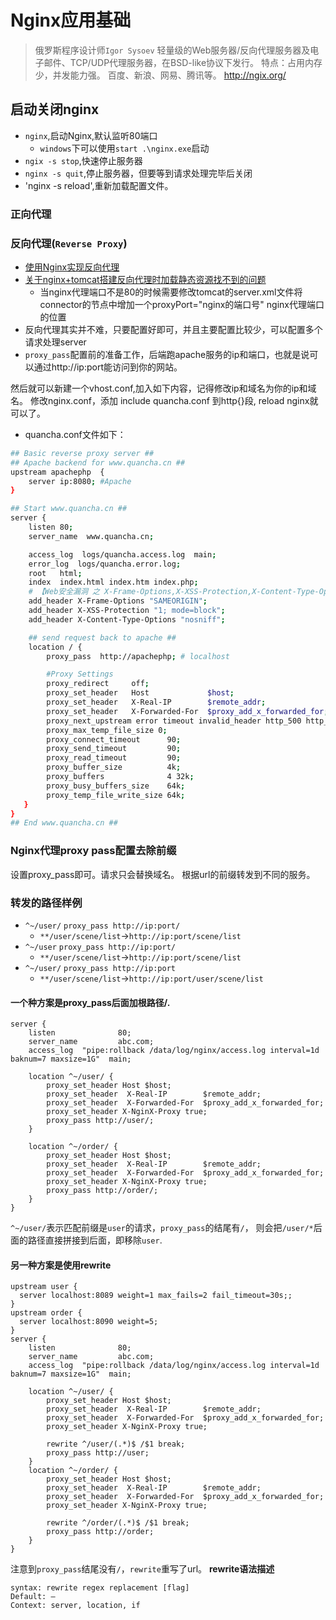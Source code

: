 # Nginx应用基础
<!-- @author DHJT 2017-07-13 -->
> 俄罗斯程序设计师`Igor Sysoev`
> 轻量级的Web服务器/反向代理服务器及电子邮件、TCP/UDP代理服务器，在BSD-like协议下发行。
> 特点：占用内存少，并发能力强。
> 百度、新浪、网易、腾讯等。
> http://ngix.org/

## 启动关闭nginx
- `nginx`,启动Nginx,默认监听80端口
    + `windows`下可以使用`start .\nginx.exe`启动
- `ngix -s stop`,快速停止服务器
- `nginx -s quit`,停止服务器，但要等到请求处理完毕后关闭
- 'nginx -s reload',重新加载配置文件。

### 正向代理

### 反向代理(`Reverse Proxy`)
- [使用Nginx实现反向代理][1]
- [关于nginx+tomcat搭建反向代理时加载静态资源找不到的问题][2]
    + 当nginx代理端口不是80的时候需要修改tomcat的server.xml文件将connector的节点中增加一个proxyPort="nginx的端口号" nginx代理端口的位置
- 反向代理其实并不难，只要配置好即可，并且主要配置比较少，可以配置多个请求处理server
- `proxy_pass`配置前的准备工作，后端跑apache服务的ip和端口，也就是说可以通过http://ip:port能访问到你的网站。

然后就可以新建一个vhost.conf,加入如下内容，记得修改ip和域名为你的ip和域名。
修改nginx.conf，添加 include quancha.conf 到http{}段, reload nginx就可以了。

- quancha.conf文件如下：
``` sh
## Basic reverse proxy server ##
## Apache backend for www.quancha.cn ##
upstream apachephp  {
    server ip:8080; #Apache
}

## Start www.quancha.cn ##
server {
    listen 80;
    server_name  www.quancha.cn;

    access_log  logs/quancha.access.log  main;
    error_log  logs/quancha.error.log;
    root   html;
    index  index.html index.htm index.php;
    # 【Web安全漏洞 之 X-Frame-Options,X-XSS-Protection,X-Content-Type-Options 响应头配置】(https://blog.csdn.net/zhwxl_zyx/article/details/102717941)
    add_header X-Frame-Options "SAMEORIGIN";
    add_header X-XSS-Protection "1; mode=block";
    add_header X-Content-Type-Options "nosniff";

    ## send request back to apache ##
    location / {
        proxy_pass  http://apachephp; # localhost

        #Proxy Settings
        proxy_redirect     off;
        proxy_set_header   Host             $host;
        proxy_set_header   X-Real-IP        $remote_addr;
        proxy_set_header   X-Forwarded-For  $proxy_add_x_forwarded_for;
        proxy_next_upstream error timeout invalid_header http_500 http_502 http_503 http_504;
        proxy_max_temp_file_size 0;
        proxy_connect_timeout      90;
        proxy_send_timeout         90;
        proxy_read_timeout         90;
        proxy_buffer_size          4k;
        proxy_buffers              4 32k;
        proxy_busy_buffers_size    64k;
        proxy_temp_file_write_size 64k;
   }
}
## End www.quancha.cn ##
```

### Nginx代理proxy pass配置去除前缀
设置proxy_pass即可。请求只会替换域名。
根据url的前缀转发到不同的服务。

### 转发的路径样例
- `^~/user/`  `proxy_pass http://ip:port/`
    + `**/user/scene/list`->`http://ip:port/scene/list`
- `^~/user`  `proxy_pass http://ip:port/`
    + `**/user/scene/list`->`http://ip:port/scene/list`
- `^~/user/`  `proxy_pass http://ip:port`
    + `**/user/scene/list`->`http://ip:port/user/scene/list`

#### 一个种方案是proxy_pass后面加根路径/.
```
server {
    listen              80;
    server_name         abc.com;
    access_log  "pipe:rollback /data/log/nginx/access.log interval=1d baknum=7 maxsize=1G"  main;

    location ^~/user/ {
        proxy_set_header Host $host;
        proxy_set_header  X-Real-IP        $remote_addr;
        proxy_set_header  X-Forwarded-For  $proxy_add_x_forwarded_for;
        proxy_set_header X-NginX-Proxy true;
        proxy_pass http://user/;
    }

    location ^~/order/ {
        proxy_set_header Host $host;
        proxy_set_header  X-Real-IP        $remote_addr;
        proxy_set_header  X-Forwarded-For  $proxy_add_x_forwarded_for;
        proxy_set_header X-NginX-Proxy true;
        proxy_pass http://order/;
    }
}
```
`^~/user/`表示匹配前缀是`user`的请求，`proxy_pass`的结尾有`/`， 则会把`/user/*`后面的路径直接拼接到后面，即移除`user`.

#### 另一种方案是使用rewrite
```
upstream user {
  server localhost:8089 weight=1 max_fails=2 fail_timeout=30s;;
}
upstream order {
  server localhost:8090 weight=5;
}
server {
    listen              80;
    server_name         abc.com;
    access_log  "pipe:rollback /data/log/nginx/access.log interval=1d baknum=7 maxsize=1G"  main;

    location ^~/user/ {
        proxy_set_header Host $host;
        proxy_set_header  X-Real-IP        $remote_addr;
        proxy_set_header  X-Forwarded-For  $proxy_add_x_forwarded_for;
        proxy_set_header X-NginX-Proxy true;

        rewrite ^/user/(.*)$ /$1 break;
        proxy_pass http://user;
    }
    location ^~/order/ {
        proxy_set_header Host $host;
        proxy_set_header  X-Real-IP        $remote_addr;
        proxy_set_header  X-Forwarded-For  $proxy_add_x_forwarded_for;
        proxy_set_header X-NginX-Proxy true;

        rewrite ^/order/(.*)$ /$1 break;
        proxy_pass http://order;
    }
}
```
注意到`proxy_pass`结尾没有`/`，`rewrite`重写了url。
__rewrite语法描述__
```
syntax: rewrite regex replacement [flag]
Default: —
Context: server, location, if
```

[1]: https://blog.csdn.net/xuanjiewu/article/details/79458266 '使用Nginx实现反向代理'
[2]: https://blog.csdn.net/zhaoxiaohua125/article/details/78751953 '关于nginx+tomcat搭建反向代理时加载静态资源找不到的问题'
[3]: http://blog.sina.com.cn/s/blog_98a2fcab0102xrup.html 'nginx配置问题导致url访问不带指定端口'
[4]: http://www.runoob.com/w3cnote/linux-nginx-tomcat.html 'Linux下Nginx+Tomcat负载均衡和动静分离配置要点'
[5]: https://www.cnblogs.com/sixiweb/p/3988805.html 'nginx配置反向代理示例'
[6]: http://www.ttlsa.com/nginx/use-nginx-proxy/ '搭建nginx反向代理用做内网域名转发'
[7]: http://www.cnblogs.com/anruy/p/4989161.html 'nginx反向代理原理和配置讲解'
[8]: https://blog.csdn.net/qq_35843543/article/details/81561240 'Nginx出现403 forbidden'